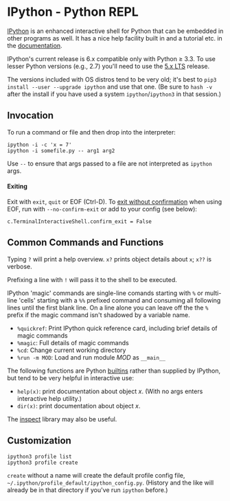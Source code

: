 IPython - Python REPL
=====================

[IPython] is an enhanced interactive shell for Python that can be
embedded in other programs as well. It has a nice help facility
built in and a tutorial etc. in the [documentation].

IPython's current release is 6.x compatible only with Python ≥ 3.3.
To use lesser Python versions (e.g., 2.7) you'll need to use the
[5.x LTS] release.

The versions included with OS distros tend to be very old; it's best
to `pip3 install --user --upgrade ipython` and use that one. (Be sure
to `hash -v` after the install if you have used a system
`ipython`/`ipython3` in that session.)


Invocation
----------

To run a command or file and then drop into the interpreter:

    ipython -i -c 'x = 7'
    ipython -i somefile.py -- arg1 arg2

Use `--` to ensure that args passed to a file are not interpreted
as `ipython` args.

#### Exiting

Exit with `exit`, `quit` or EOF (Ctrl-D). To [exit without
confirmation][SO-ipexit] when using EOF, run with `--no-confirm-exit`
or add to your config (see below):

    c.TerminalInteractiveShell.confirm_exit = False


Common Commands and Functions
-----------------------------

Typing `?` will print a help overview. `x?` prints object details
about `x`; `x??` is verbose.

Prefixing a line with `!` will pass it to the shell to be executed.

IPython 'magic' commands are single-line comands starting with `%`
or multi-line 'cells' starting with a `%%` prefixed command and
consuming all following lines until the first blank line. On a line
alone you can leave off the the `%` prefix if the magic command
isn't shadowed by a variable name.

* `%quickref`: Print IPython quick reference card,
  including brief details of magic commands
* `%magic`: Full details of magic commands
* `%cd`: Change current working directory
* `%run -m MOD`: Load and run module _MOD_ as `__main__`

The following functions are Python [builtins] rather than supplied by
IPython, but tend to be very helpful in interactive use:

* `help(x)`: print documentation about object _x_.
  (With no args enters interactive help utility.)
* `dir(x)`: print documentation about object _x_.

The [inspect] library may also be useful.


Customization
-------------

    ipython3 profile list
    ipython3 profile create

`create` without a name will create the default profile config file,
`~/.ipython/profile_default/ipython_config.py`. (History and the like
will already be in that directory if you've run `ipython` before.)


[5.x LTS]: https://ipython.readthedocs.io/en/5.x/
[IPython]: http://ipython.org/
[SO-ipexit]: https://stackoverflow.com/q/7438112/107294
[builtins]: https://docs.python.org/3/library/functions.html
[documentation]: http://ipython.readthedocs.io/en/stable/
[inspect]: https://docs.python.org/3/library/inspect.html
